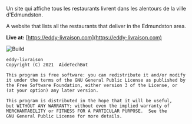 Un site qui affiche tous les restaurants livrent dans les alentours de la ville d'Edmundston.

A website that lists all the restaurants that deliver in the Edmundston area.

**Live at:** [https://eddy-livraison.com](https://eddy-livraison.com)


![Build](https://github.com/AideTechBot/eddy-livraison/actions/workflows/main.yml/badge.svg)

```
eddy-livraison
Copyright (C) 2021  AideTechBot

This program is free software: you can redistribute it and/or modify
it under the terms of the GNU General Public License as published by
the Free Software Foundation, either version 3 of the License, or
(at your option) any later version.

This program is distributed in the hope that it will be useful,
but WITHOUT ANY WARRANTY; without even the implied warranty of
MERCHANTABILITY or FITNESS FOR A PARTICULAR PURPOSE.  See the
GNU General Public License for more details.
```
